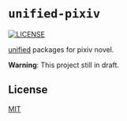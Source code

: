 # `unified-pixiv`

[![LICENSE][license-badge]][license]

[unified][unified] packages for pixiv novel.

**Warning**: This project still in draft.

## License

[MIT][license]

<!-- Link Definitions-->

[license-badge]: https://img.shields.io/github/license/RShirohara/unified-pixiv
[license]: ./LICENSE
[unified]: https://github.com/unifiedjs/unified/
